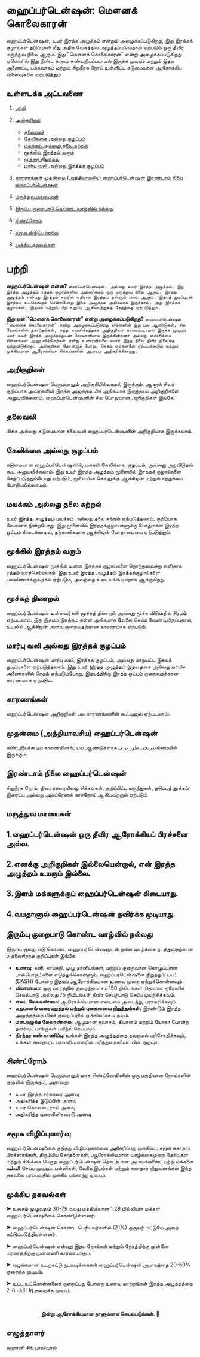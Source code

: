 # ஹைப்பர்டென்ஷன்: மௌனக் கொலைகாரன்

ஹைப்பர்டென்ஷன், உயர் இரத்த அழுத்தம் என்றும் அழைக்கப்படுகிறது, இது இரத்தக் குழாய்கள் தடுப்புகள் மீது அதிக வேகத்தில் அழுத்தப்படுவதால் ஏற்படும் ஒரு தீவிர மருத்துவ நிலை ஆகும். இது "மௌனக் கொலைகாரன்" என்று அழைக்கப்படுகிறது ஏனெனில் இது நீண்ட காலம் கண்டறியப்படாமல் இருக்க முடியும் மற்றும் இதய அணைப்பு, பக்கவாதம் மற்றும் சிறுநீரக நோய் உள்ளிட்ட கடுமையான ஆரோக்கிய விளைவுகளை ஏற்படுத்தும்.

## உள்ளடக்க அட்டவணை
1. [பற்றி](#பற்றி)
2. [அறிகுறிகள்](#அறிகுறிகள்)
    - [தலைவலி](#தலைவலி)
    - [கேலிக்கை அல்லது குழப்பம்](#கேலிக்கை-அல்லது-குழப்பம்)
    - [மயக்கம் அல்லது தலை சுற்றல்](#மயக்கம்-அல்லது-தலை-சுற்றல்)
    - [மூக்கில் இரத்தம் வரும்](#மூக்கில்-இரத்தம்-வரும்)
    - [மூச்சுத் திணறல்](#மூச்சுத்-திணறல்)
    - [மார்பு வலி அல்லது இரத்தக் குழப்பம்](#மார்பு-வலி-அல்லது-இரத்தக்-குழப்பம்)

3. [காரணங்கள்](#காரணங்கள்)
    [முதன்மை (அத்தியாவசிய) ஹைப்பர்டென்ஷன்](#முதன்மை-அத்தியாவசிய-ஹைப்பர்டென்ஷன்)
    [இரண்டாம் நிலை ஹைப்பர்டென்ஷன்](#இரண்டாம்-நிலை-ஹைப்பர்டென்ஷன்)

4. [மருத்துவ மாயைகள்](#மருத்துவ-மாயைகள்)
5. [இரும்பு குறைபாடு கொண்ட வாழ்வில் நல்லது](#இரும்பு-குறைபாடு-கொண்ட-வாழ்வில்-நல்லது)
6. [சிண்ட்ரோம்](#சிண்ட்ரோம்)
7. [சமூக விழிப்புணர்வு](#சமூக-விழிப்புணர்வு)
8. [முக்கிய தகவல்கள்](#முக்கிய-தகவல்கள்)

# பற்றி

**ஹைப்பர்டென்ஷன் என்ன?**
```ஹைப்பர்டென்ஷன், அல்லது உயர் இரத்த அழுத்தம், இது இரத்த அழுத்தம் ரத்தக் குழாய்களில் அதிகரிக்கும் ஒரு மருத்துவ நிலை ஆகும். இரத்த அழுத்தம் என்பது இரத்தம் சுவரில் எதிராக இரத்தம் தள்ளும் படை ஆகும். இதயத் துடிப்புடன் இரத்தம் உடலெங்கும் சென்றபோது இந்த அழுத்தம் அதிகமாக இருந்தால், அது இரத்தக் குழாய்கள், இதயம் மற்றும் பிற உறுப்பு ஆகியவற்றுக்கு சேதத்தை ஏற்படுத்தும்.```

**இது ஏன் "மௌனக் கொலைகாரன்" என்று அழைக்கப்படுகிறது?**
```ஹைப்பர்டென்ஷன் "மௌனக் கொலைகாரன்" என்று அழைக்கப்படுகிறது ஏனெனில் இது பல ஆண்டுகள், சில நேரங்களில் தசாப்தங்கள், எந்த கவனிக்கத்தக்க அறிகுறிகள் காணப்படாமல் இருக்க முடியும். பலர் உயர் இரத்த அழுத்தத்துடன் நோயாளியாக இருக்கின்றனர் அல்லது எச்சரிக்கை சின்னங்கள் அனுபவிக்கிறார்கள் என்று உணரவில்லை வரை இந்த நிலை தீவிர நிலைக்கு வந்துவிடுகிறது. அறிகுறிகள் தோன்றும் போது, சேதம் ஏற்கனவே ஏற்படக்கூடும் மற்றும் முக்கியமான ஆரோக்கியச் சிக்கல்களின் அபாயம் அதிகரிக்கின்றது.```

## அறிகுறிகள்

ஹைப்பர்டென்ஷன் பெரும்பாலும் அறிகுறியில்லாமல் இருக்கும், ஆனால் சிலர் குறிப்பாக அவர்களின் இரத்த அழுத்தம் மிக அதிகமாக இருந்தால் அறிகுறிகளை அனுபவிக்கலாம். ஹைப்பர்டென்ஷனின் சில பொதுவான அறிகுறிகள் இங்கே:

## தலைவலி
மிக்க அல்லது கடுமையான தலைவலி ஹைப்பர்டென்ஷனின் அறிகுறியாக இருக்கலாம்.

## கேலிக்கை அல்லது குழப்பம்
கடுமையான ஹைப்பர்டென்ஷனில், மக்கள் கேலிக்கை, குழப்பம், அல்லது அறவிடுதல் கூட அனுபவிக்கலாம். இது உயர் இரத்த அழுத்தம் மூளையில் இரத்தக் குழாய்களை சேதப்படுத்தும்போது ஏற்படும், மூளையின் செல்லுக்கு ஆக்சிஜன் மற்றும் சத்துக்கள் போதியமில்லாமல்.

## மயக்கம் அல்லது தலை சுற்றல்
உயர் இரத்த அழுத்தம் மயக்கம் அல்லது தலை சுற்றல் ஏற்படுத்தலாம், குறிப்பாக வேகமாக நின்றபோது. இது மூளையில் இரத்தக்குழாய்களுக்கு போதுமான இரத்த ஓட்டம் கிடைக்காமல், தற்காலிகமாக ஆக்சிஜன் போதாமையை ஏற்படுத்தும்.

## மூக்கில் இரத்தம் வரும்
ஹைப்பர்டென்ஷன் மூக்கில் உள்ள இரத்தக் குழாய்களை நொந்துவைத்து எளிதாக ரத்தம் வரச்செய்யலாம். இது உயர் இரத்த அழுத்தம் இரத்தக்குழாய்களை பலவீனமாக்குவதால் ஏற்படும், அவற்றை உடையக்கூடியதாக ஆக்குகிறது.

## மூச்சுத் திணறல்
ஹைப்பர்டென்ஷன் உள்ளவர்கள் மூச்சுத் திணறல் அல்லது மூச்சு விடுவதில் சிரமம் ஏற்படலாம். இது இதயம் இரத்தம் தள்ள அதிகமாக வேலை செய்ய வேண்டியிருப்பதால், உடலில் ஆக்சிஜன் அளவு குறைவதற்கான காரணமாக ஏற்படும்.

## மார்பு வலி அல்லது இரத்தக் குழப்பம்
ஹைப்பர்டென்ஷன் மார்பு வலி, இரத்தக் குழப்பம், அல்லது மாறுபட்ட இதயத் துடிப்புகளை ஏற்படுத்தலாம். இது உயர் இரத்த அழுத்தம் இதய தசை அல்லது மாமிச அணைகளில் சேதம் ஏற்படும்போது, இதயத்திற்கு இரத்த ஓட்டம் குறைவதற்கான காரணமாக ஏற்படும்.

## காரணங்கள்
ஹைப்பர்டென்ஷன் அறிகுறிகள் பல காரணங்களின் கூட்டினால் ஏற்படலாம்:

## முதன்மை (அத்தியாவசிய) ஹைப்பர்டென்ஷன்
கண்டறியக்கூடிய காரணமின்றி; பல ஆண்டுகளாக تدريجي طور پر نல்மையில் இருக்கும்.

## இரண்டாம் நிலை ஹைப்பர்டென்ஷன்
 சிறுநீரக நோய், திரைக்கரையிழை சிக்கல்கள், குறிப்பிட்ட மருந்துகள், தடுப்புத் தூக்கம் இரைப்பு அல்லது அஃப்ரெனல் காசநோய் ஆகியவற்றால் ஏற்படும்
 
## மருத்துவ மாயைகள்

## 1.ஹைப்பர்டென்ஷன் ஒரு தீவிர ஆரோக்கியப் பிரச்சனை அல்ல.

## 2.எனக்கு அறிகுறிகள் இல்லையென்றால், என் இரத்த அழுத்தம் உயரும் இல்லை.

## 3.இளம் மக்களுக்குப் ஹைப்பர்டென்ஷன் கிடையாது.

## 4.வயதானால் ஹைப்பர்டென்ஷன் தவிர்க்க முடியாது.

## இரும்பு குறைபாடு கொண்ட வாழ்வில் நல்லது
இரும்பு குறைபாடு கொண்ட ஹைப்பர்டென்ஷனுடன் நல்ல வாழ்க்கை நடத்துவதற்கான 5 தலைசிறந்த குறிப்புகள் இங்கே:

- **உணவு:** கனி, காய்கறி, முழு தானியங்கள், மற்றும் குறைவான கொழுப்புள்ள பால்பொருட்களை எடுத்துக்கொள்ளும், ஹைப்பர்டென்ஷனை நிறுத்தும் டயட் (DASH) போன்ற இதயம் ஆரோக்கியமான உணவு முறை ஏற்றுக்கொள்ளவும்.
- **வியாயாமம்:** ஒரு வாரத்தில் குறைந்தபட்சம் 150 நிமிடங்கள் மிதமான ஐரோபிக் செயல்பாடு அல்லது 75 நிமிடங்கள் தீவிர செயற்பாடு செய்ய முயற்சிக்கவும்.
- **எடை மேலாண்மை:** ஆரோக்கியமான எடையை அடைந்து, பராமரிக்கவும்.
- **மதுபானம் வரையறுத்தல் மற்றும் புகைசாவை நிறுத்துங்கள்:** இரண்டும் இரத்த அழுத்தத்தை மிகக் குறைப்பதில் முக்கியமாக உதவும்.
- **மனஅழுத்த மேலாண்மை:** ஆழமான சுவாசம், தியானம் மற்றும் யோகா போன்ற தளர்வுப் பாங்குகள் பயிற்சி செய்யவும்.
- **நிரந்தர கண்காணிப்பு:** உங்கள் இரத்த அழுத்தத்தை தவறாமல் பரிசோதிக்கவும், உங்கள் சுகாதாரப் பராமரிப்பாளரின் பரிந்துரைகளைப் பின்பற்றவும்.

## சிண்ட்ரோம்
ஹைப்பர்டென்ஷன் பெரும்பாலும் மாசு சிண்ட்ரோமினின் ஒரு பகுதியான நோய்களின் குழுவில் இருக்கும், அதாவது:

- உயர் இரத்த சர்க்கரை அளவு
- அதிகரித்த இடுப்பின் அளவு
- உயர் கொலஸ்ட்ரால் அளவு
- அதிகரித்த டிரைகிளிசரைடு அளவு

## சமூக விழிப்புணர்வு
ஹைப்பர்டென்ஷனைக் குறித்து விழிப்புணர்வை அதிகரிப்பது முக்கியம். சமூக சுகாதார பிரச்சாரங்கள், திரும்பிய சோதனைகள், ஆரோக்கியமான வாழ்க்கைமுறை தேர்வுகள் மற்றும் சிகிச்சை பெறாத ஹைப்பர்டென்ஷன் தொடர்பான அபாயங்களைப் பற்றி மக்களை التعلیم செய்ய முடியும். பள்ளிகள், வேலைஇடங்கள் மற்றும் சுகாதார நிறுவனங்கள் இந்த தகவலை பரப்புவதில் முக்கிய பங்காற்ற முடியும்.

## முக்கிய தகவல்கள்

 <p> ➤ உலகம் முழுவதும் 30-79 வயது மத்தியிலான 1.28 பில்லியன் மக்கள் ஹைப்பர்டென்ஷனைக் கொண்டுள்ளனர். <p>

<p> ➤ ஹைப்பர்டென்ஷன் கொண்ட பெரியவர்களில் (21%) ஒருவர் மட்டுமே அதை கட்டுப்படுத்தியுள்ளனர். <p>

<p> ➤ ஹைப்பர்டென்ஷன் என்பது இதய நோய்கள் மற்றும் நேரத்திற்கு முன்னே மரணத்திற்கு முன்னணி காரணமாகும். <p>

<p> ➤ வழக்கமான உடற்கட்டு நடவடிக்கைகள் ஹைப்பர்டென்ஷன் அபாயத்தை 20-50% குறைக்க முடியும். <p>

<p> ➤ உப்பு உட்கொள்ளலைக் குறைப்பது போன்ற உணவு மாற்றங்கள் இரத்த அழுத்தத்தை 2-8 மிமீ Hg குறைக்க முடியும். <p>

<br>
<p align="center"><strong>இன்று ஆரோக்கியமான நாளுக்காக செயல்படுங்கள். 💙</strong></p>

## எழுத்தாளர்

[சுஹானி சிங் பாலிவால்](https://github.com/suhanipaliwal)
